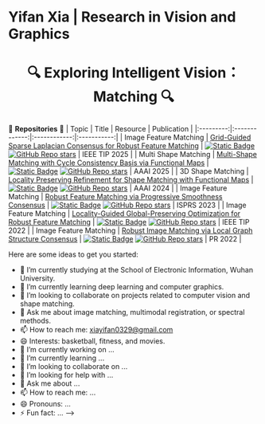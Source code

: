 # Yifan Xia | Research in Vision and Graphics

# <p align="center">🔍 Exploring Intelligent Vision：Matching 🔍</p>


🌱 **Repositories** 🌱
|   Topic   |     Title     |    Resource  | Publication |
|:---------:|:-------------:|:------------:|:-----------:|
| Image Feature Matching | [Grid-Guided Sparse Laplacian Consensus for Robust Feature Matching](https://ieeexplore.ieee.org/abstract/document/10891339) | [![Static Badge](https://img.shields.io/badge/PDF-Download-blue)](https://github.com/XiaYifan1999/XYF/blob/main/Grid-Guided_Sparse_Laplacian_Consensus_for_Robust_Feature_Matching.pdf) [![GitHub Repo stars](https://img.shields.io/github/stars/XiaYifan1999/GSLC?style=social)](https://github.com/XiaYifan1999/GSLC) | IEEE TIP 2025 |
| Multi Shape Matching | [Multi-Shape Matching with Cycle Consistency Basis via Functional Maps](https://ojs.aaai.org/index.php/AAAI/article/view/32926) | [![Static Badge](https://img.shields.io/badge/PDF-Download-blue)](https://github.com/XiaYifan1999/XYF/blob/main/Multi%20Shape%20Matching.pdf) [![GitHub Repo stars](https://img.shields.io/github/stars/XiaYifan1999/CyCoMatch?style=social)](https://github.com/XiaYifan1999/CyCoMatch) | AAAI 2025 |
| 3D Shape Matching | [Locality Preserving Refinement for Shape Matching with Functional Maps](https://ojs.aaai.org/index.php/AAAI/article/view/28438) | [![Static Badge](https://img.shields.io/badge/PDF-Download-blue)](https://github.com/XiaYifan1999/XYF/blob/main/Locality%20Preserving%20Refinement%20for%20Shape%20Matching%20with%20Functional%20Maps.pdf) [![GitHub Repo stars](https://img.shields.io/github/stars/XiaYifan1999/LOPR?style=social)](https://github.com/XiaYifan1999/LOPR) | AAAI 2024 |
| Image Feature Matching | [Robust Feature Matching via Progressive Smoothness Consensus](https://www.sciencedirect.com/science/article/pii/S0924271623000229) | [![Static Badge](https://img.shields.io/badge/PDF-Download-blue)](https://github.com/XiaYifan1999/XYF/blob/main/Robust%20feature%20matching%20via%20progressive%20smoothness%20consensus.pdf) [![GitHub Repo stars](https://img.shields.io/github/stars/XiaYifan1999/PSC?style=social)](https://github.com/XiaYifan1999/PSC) | ISPRS 2023 |
| Image Feature Matching | [Locality-Guided Global-Preserving Optimization for Robust Feature Matching](https://ieeexplore.ieee.org/document/9843864) | [![Static Badge](https://img.shields.io/badge/PDF-Download-blue)](https://github.com/XiaYifan1999/XYF/blob/main/Locality-Guided_Global-Preserving_Optimization_for_Robust_Feature_Matching.pdf) [![GitHub Repo stars](https://img.shields.io/github/stars/XiaYifan1999/LOGO?style=social)](https://github.com/XiaYifan1999/LOGO) | IEEE TIP 2022 |
| Image Feature Matching | [Robust Image Matching via Local Graph Structure Consensus](https://www.sciencedirect.com/science/article/pii/S0031320322000693) | [![Static Badge](https://img.shields.io/badge/PDF-Download-blue)](https://github.com/XiaYifan1999/XYF/blob/main/Robust%20image%20matching%20via%20local%20graph%20structure%20consensus.pdf) [![GitHub Repo stars](https://img.shields.io/github/stars/XiaYifan1999/LGSC?style=social)](https://github.com/XiaYifan1999/LGSC) | PR 2022 |

Here are some ideas to get you started:
- 🔭 I’m currently studying at the School of Electronic Information, Wuhan University.  
- 🌱 I’m currently learning deep learning and computer graphics.  
- 👯 I’m looking to collaborate on projects related to computer vision and shape matching.  
- 💬 Ask me about image matching, multimodal registration, or spectral methods.  
- 📫 How to reach me: xiayifan0329@gmail.com  
- 😄 Interests: basketball, fitness, and movies.  
- 🔭 I’m currently working on ...
- 🌱 I’m currently learning ...
- 👯 I’m looking to collaborate on ...
- 🤔 I’m looking for help with ...
- 💬 Ask me about ...
- 📫 How to reach me: ...
- 😄 Pronouns: ...
- ⚡ Fun fact: ...
-->
